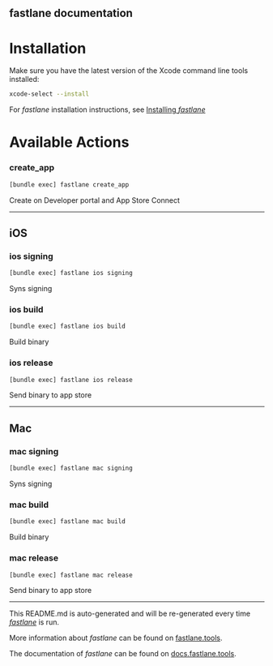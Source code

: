 fastlane documentation
----

# Installation

Make sure you have the latest version of the Xcode command line tools installed:

```sh
xcode-select --install
```

For _fastlane_ installation instructions, see [Installing _fastlane_](https://docs.fastlane.tools/#installing-fastlane)

# Available Actions

### create_app

```sh
[bundle exec] fastlane create_app
```

Create on Developer portal and App Store Connect

----


## iOS

### ios signing

```sh
[bundle exec] fastlane ios signing
```

Syns signing

### ios build

```sh
[bundle exec] fastlane ios build
```

Build binary

### ios release

```sh
[bundle exec] fastlane ios release
```

Send binary to app store

----


## Mac

### mac signing

```sh
[bundle exec] fastlane mac signing
```

Syns signing

### mac build

```sh
[bundle exec] fastlane mac build
```

Build binary

### mac release

```sh
[bundle exec] fastlane mac release
```

Send binary to app store

----

This README.md is auto-generated and will be re-generated every time [_fastlane_](https://fastlane.tools) is run.

More information about _fastlane_ can be found on [fastlane.tools](https://fastlane.tools).

The documentation of _fastlane_ can be found on [docs.fastlane.tools](https://docs.fastlane.tools).
